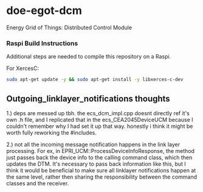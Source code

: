 # doe-egot-dcm
Energy Grid of Things: Distributed Control Module

### Raspi Build Instructions
Additional steps are needed to compile this repository on a Raspi.

For XercesC: 
```bash
sudo apt-get update -y && sudo apt-get install -y libxerces-c-dev
```

## Outgoing_linklayer_notifications thoughts
1.)
deps are messed up tbh. the ecs_dcm_impl.cpp doesnt directly ref it's own .h file, and I replicated that in the ecs_CEA2045DeviceUCM because I couldn't remember why I had set it up that way. honestly i think it might be worth fully reworking the #includes. 

2.) 
not all the incoming message notification happens in the link layer processing. For ex, in EPRI_UCM::ProcessDeviceInfoResponse, the method just passes back the device info to the calling command class, which then updates the DTM. It's necessary to pass back information like this, but I think it would be beneficial to make sure all linklayer notifications happen at the same level, rather then sharing the responsibility between the command classes and the receiver.  
